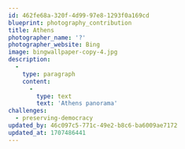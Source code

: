 ```yaml
---
id: 462fe68a-320f-4d99-97e8-1293f0a169cd
blueprint: photography_contribution
title: Athens
photographer_name: '?'
photographer_website: Bing
image: bingwallpaper-copy-4.jpg
description:
  -
    type: paragraph
    content:
      -
        type: text
        text: 'Athens panorama'
challenges:
  - preserving-democracy
updated_by: 46c097c5-771c-49e2-b8c6-ba6009ae7172
updated_at: 1707486441
---
```

